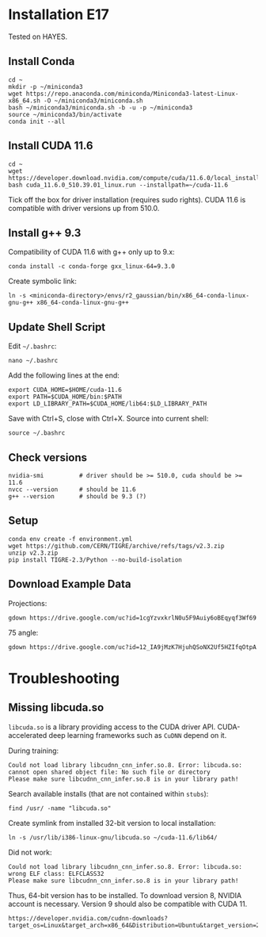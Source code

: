 # Installation E17

Tested on HAYES.

## Install Conda

```
cd ~
mkdir -p ~/miniconda3
wget https://repo.anaconda.com/miniconda/Miniconda3-latest-Linux-x86_64.sh -O ~/miniconda3/miniconda.sh
bash ~/miniconda3/miniconda.sh -b -u -p ~/miniconda3
source ~/miniconda3/bin/activate
conda init --all
```

## Install CUDA 11.6

```
cd ~
wget https://developer.download.nvidia.com/compute/cuda/11.6.0/local_installers/cuda_11.6.0_510.39.01_linux.run
bash cuda_11.6.0_510.39.01_linux.run --installpath=~/cuda-11.6
```

Tick off the box for driver installation (requires sudo rights).
CUDA 11.6 is compatible with driver versions up from 510.0.

## Install g++ 9.3

Compatibility of CUDA 11.6 with g++ only up to 9.x:

```
conda install -c conda-forge gxx_linux-64=9.3.0
```

Create symbolic link:

```
ln -s <miniconda-directory>/envs/r2_gaussian/bin/x86_64-conda-linux-gnu-g++ x86_64-conda-linux-gnu-g++
```

## Update Shell Script

Edit `~/.bashrc`:

```
nano ~/.bashrc
```

Add the following lines at the end:
```
export CUDA_HOME=$HOME/cuda-11.6
export PATH=$CUDA_HOME/bin:$PATH
export LD_LIBRARY_PATH=$CUDA_HOME/lib64:$LD_LIBRARY_PATH
```

Save with Ctrl+S, close with Ctrl+X. Source into current shell:

```
source ~/.bashrc
```

## Check versions

```
nvidia-smi          # driver should be >= 510.0, cuda should be >= 11.6
nvcc --version      # should be 11.6
g++ --version       # should be 9.3 (?)
```

## Setup

```
conda env create -f environment.yml
wget https://github.com/CERN/TIGRE/archive/refs/tags/v2.3.zip
unzip v2.3.zip
pip install TIGRE-2.3/Python --no-build-isolation
```

## Download Example Data

Projections:

```
gdown https://drive.google.com/uc?id=1cgYzvxkrlN0u5F9Auiy6oBEqyqf3Wf69
```

75 angle:

```
gdown https://drive.google.com/uc?id=12_IA9jMzK7HjuhQSoNX2Uf5HZIfqOtpA
```

# Troubleshooting

## Missing libcuda.so

`libcuda.so` is a library providing access to the CUDA driver API. CUDA-accelerated deep learning frameworks such as `CuDNN` depend on it.

During training:

```
Could not load library libcudnn_cnn_infer.so.8. Error: libcuda.so: cannot open shared object file: No such file or directory
Please make sure libcudnn_cnn_infer.so.8 is in your library path!
```

Search available installs (that are not contained within `stubs`):
```
find /usr/ -name "libcuda.so"
```

Create symlink from installed 32-bit version to local installation:
```
ln -s /usr/lib/i386-linux-gnu/libcuda.so ~/cuda-11.6/lib64/
```

Did not work:
```
Could not load library libcudnn_cnn_infer.so.8. Error: libcuda.so: wrong ELF class: ELFCLASS32
Please make sure libcudnn_cnn_infer.so.8 is in your library path!
```

Thus, 64-bit version has to be installed. To download version 8, NVIDIA account is necessary. Version 9 should also be compatible with CUDA 11.
```
https://developer.nvidia.com/cudnn-downloads?target_os=Linux&target_arch=x86_64&Distribution=Ubuntu&target_version=22.04&target_type=deb_local
```


